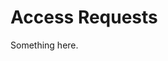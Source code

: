 [title]: # (Access Requests)
[tags]: # (XXX)
[priority]: # (1332)
# Access Requests
Something here.
